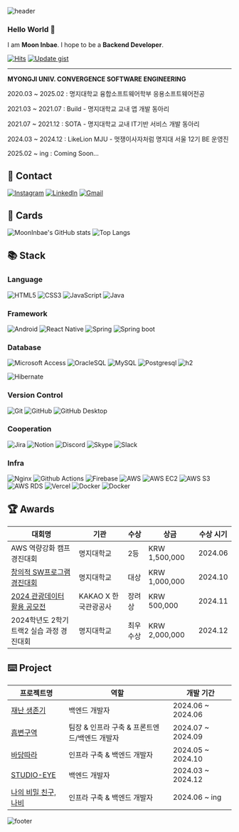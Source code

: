 ![header](https://capsule-render.vercel.app/api?type=waving&color=0:bbdefb,100:bbdefb&height=300&section=header&text=Inbae's%20Github&fontColor=1a237e&fontSize=90&animation=twinkling)

### Hello World 👋

I am **Moon Inbae**. I hope to be a **Backend Developer**.

[![Hits](https://hits.seeyoufarm.com/api/count/incr/badge.svg?url=https%3A%2F%2Fgithub.com%2FMoonInbae&count_bg=%2379C83D&title_bg=%23555555&icon=&icon_color=%23E7E7E7&title=Hello+World%21&edge_flat=false)](https://hits.seeyoufarm.com)
[![Update gist](https://github.com/MoonInbae/productive-box/actions/workflows/schedule.yml/badge.svg)](https://github.com/MoonInbae/productive-box/actions/workflows/schedule.yml)
<hr>

**MYONGJI UNIV. CONVERGENCE SOFTWARE ENGINEERING**

<p>2020.03 ~ 2025.02 : 명지대학교 융합소프트웨어학부 응용소프트웨어전공</p>
<p>2021.03 ~ 2021.07 : Build - 명지대학교 교내 앱 개발 동아리
<p>2021.07 ~ 2021.12 : SOTA - 명지대학교 교내 IT기반 서비스 개발 동아리
<p>2024.03 ~ 2024.12 : LikeLion MJU - 멋쟁이사자처럼 명지대 서울 12기 BE 운영진</p>
<p>2025.02 ~ ing : Coming Soon...</p>


## 👤 Contact

[![Instagram](https://img.shields.io/badge/Instagram-%23E4405F.svg?style=for-the-badge&logo=Instagram&logoColor=white)](https://www.instagram.com/fuuuuuuuull_moon/)
[![LinkedIn](https://img.shields.io/badge/linkedin-%230077B5.svg?style=for-the-badge&logo=linkedin&logoColor=white)](https://www.linkedin.com/in/mooninbae/)
[![Gmail](https://img.shields.io/badge/Gmail-D14836?style=for-the-badge&logo=gmail&logoColor=white)](mailto:programmerm.01@gmail.com)
<!-- ![Notion](https://img.shields.io/badge/Notion-%23000000.svg?style=for-the-badge&logo=notion&logoColor=white) -->

<!--
Here are some ideas to get you started:

- 🔭 I’m currently working on ...
- 🌱 I’m currently learning ...
- 👯 I’m looking to collaborate on ...
- 🤔 I’m looking for help with ...
- 💬 Ask me about ...
- 📫 How to reach me: ...
- 😄 Pronouns: ...
- ⚡ Fun fact: ...
-->

## 🎯 Cards

<p>
<!--   <img alt="stats" src="https://github-readme-stats.vercel.app/api?username=MoonInbae&count_private=true&show_icons=true&theme=jolly" /> -->

<!-- ![MoonInbae's GitHub stats](https://github-readme-stats.vercel.app/api?username=MoonInbae&count_private=true&show_icons=true&theme=dark\&include_all_commits=true) -->
<!-- ![MoonInbae's GitHub stats](https://github-readme-stats.vercel.app/api?username=MoonInbae&count_private=true&show_icons=true&theme=dark\&rank_icon=percentile) -->
<!-- ![MoonInbae's GitHub stats](https://github-readme-stats.vercel.app/api?username=MoonInbae&count_private=true&show_icons=true&theme=dark\&show_icons=true\&show=reviews,discussions_started,discussions_answered,prs_merged,prs_merged_percentage\&rank_icon=percentile) -->
<!-- ![MoonInbae's GitHub stats](https://github-readme-stats.vercel.app/api?username=MoonInbae&count_private=true&show_icons=true&theme=dark\&show_icons=true\&show=reviews,discussions_started,discussions_answered,prs_merged,prs_merged_percentage) -->
<!-- ![MoonInbae's GitHub stats](https://github-readme-stats.vercel.app/api?username=MoonInbae&count_private=true&show_icons=true&theme=dark) -->
<!-- ![Top Langs](https://github-readme-stats.vercel.app/api/top-langs/?username=MoonInbae&theme=dark) -->
![MoonInbae's GitHub stats](https://github-readme-stats-six-gamma.vercel.app/api?username=MoonInbae&count_private=true&show_icons=true&theme=dark)
![Top Langs](https://github-readme-stats-six-gamma.vercel.app/api/top-langs/?username=MoonInbae&layout=compact&theme=dark)
<!-- ![Top Langs](https://github-readme-stats.vercel.app/api/top-langs/?username=MoonInbae&langs_count=9&layout=compact&theme=dark) -->

<!-- <p>
    <img src="https://github-readme-stats-six-gamma.vercel.app/api?username=MoonInbae&count_private=true&show_icons=true&theme=dark" width="48%" />
    <img src="https://github-readme-stats-six-gamma.vercel.app/api/top-langs/?username=MoonInbae&theme=dark" width="30%" />
</p> -->


<!--   <a href="https://solved.ac/cco2416/">
    <img alt="solved-ac rank" src="http://mazassumnida.wtf/api/v2/generate_badge?boj=cco2416" />
  </a>
  <a href="https://velog.io/@cco2416">
    <img alt="velog post" src="https://velog-readme-stats.vercel.app/api?name=cco2416&color=dark" />
  </a> -->
</p>




<!-- [![Anurag's GitHub stats](https://github-readme-stats.vercel.app/api?username=MoonInbae)](https://github.com/anuraghazra/github-readme-stats)
![MoonInbae's GitHub stats](https://github-readme-stats.vercel.app/api?username=MoonInbae&hide=contribs,prs)
![MoonInbae's GitHub stats](https://github-readme-stats.vercel.app/api?username=MoonInbae&count_private=true)
![MoonInbae's GitHub stats](https://github-readme-stats.vercel.app/api?username=MoonInbae&show_icons=true)
![MoonInbae's GitHub stats](https://github-readme-stats.vercel.app/api?username=MoonInbae&show_icons=true&count_private=true)
![MoonInbae's GitHub stats](https://github-readme-stats.vercel.app/api?username=MoonInbae&show_icons=true&theme=radical)
![MoonInbae's GitHub stats](https://github-readme-stats.vercel.app/api?username=MoonInbae&count_private=true&show_icons=true&theme=radical)

[![Top Langs](https://github-readme-stats.vercel.app/api/top-langs/?username=MoonInbae)](https://github.com/anuraghazra/github-readme-stats)
[![Top Langs](https://github-readme-stats.vercel.app/api/top-langs/?username=MoonInbae&exclude_repo=github-readme-stats,anuraghazra.github.io)](https://github.com/anuraghazra/github-readme-stats)
[![Top Langs](https://github-readme-stats.vercel.app/api/top-langs/?username=MoonInbae&hide=javascript,html)](https://github.com/anuraghazra/github-readme-stats)
[![Top Langs](https://github-readme-stats.vercel.app/api/top-langs/?username=MoonInbae&langs_count=8)](https://github.com/anuraghazra/github-readme-stats)
[![Top Langs](https://github-readme-stats.vercel.app/api/top-langs/?username=MoonInbae&layout=compact)](https://github.com/anuraghazra/github-readme-stats) -->



## 📚 Stack

### Language

![HTML5](https://img.shields.io/badge/html5-%23E34F26.svg?style=for-the-badge&logo=html5&logoColor=white)
![CSS3](https://img.shields.io/badge/css3-%231572B6.svg?style=for-the-badge&logo=css3&logoColor=white)
![JavaScript](https://img.shields.io/badge/javascript-%23323330.svg?style=for-the-badge&logo=javascript&logoColor=%23F7DF1E)
![Java](https://img.shields.io/badge/java-%23ED8B00.svg?style=for-the-badge&logo=openjdk&logoColor=white)
<!-- ![R](https://img.shields.io/badge/r-%23276DC3.svg?style=for-the-badge&logo=r&logoColor=white) -->
<!-- Kotlin -->
<!-- ![Kotlin](https://img.shields.io/badge/kotlin-%237F52FF.svg?style=for-the-badge&logo=kotlin&logoColor=white) -->


<!-- ![JWT](https://img.shields.io/badge/JWT-black?style=for-the-badge&logo=JSON%20web%20tokens) -->

### Framework

<!-- ![Vue.js](https://img.shields.io/badge/vuejs-%2335495e.svg?style=for-the-badge&logo=vuedotjs&logoColor=%234FC08D) -->
![Android](https://img.shields.io/badge/Android-3DDC84?style=for-the-badge&logo=android&logoColor=white)
![React Native](https://img.shields.io/badge/react_native-%2320232a.svg?style=for-the-badge&logo=react&logoColor=%2361DAFB)
![Spring](https://img.shields.io/badge/spring-%236DB33F.svg?style=for-the-badge&logo=spring&logoColor=white)
![Spring boot](https://img.shields.io/badge/Spring_boot-6DB33F?style=for-the-badge&logo=Springboot&logoColor=white)
<!-- React -->
<!-- ![React](https://img.shields.io/badge/react-%2320232a.svg?style=for-the-badge&logo=react&logoColor=%2361DAFB) -->
<!-- swift -->
<!-- ![Swift](https://img.shields.io/badge/swift-F54A2A?style=for-the-badge&logo=swift&logoColor=white) -->

### Database

![Microsoft Access](https://img.shields.io/badge/Microsoft%20Access-A4373A?&style=for-the-badge&logo=microsoft-access&logoColor=red)
![OracleSQL](https://img.shields.io/badge/Oracle_SQL-F80000?style=for-the-badge&logo=oracle&logoColor=white)
![MySQL](https://img.shields.io/badge/mysql-4479A1.svg?style=for-the-badge&logo=mysql&logoColor=white)
![Postgresql](https://img.shields.io/badge/postgresql-%23316192.svg?style=for-the-badge&logo=postgresql&logoColor=white)
![h2](https://img.shields.io/badge/h2-0078d7?style=for-the-badge&logo=h2-database&logoColor=white)
<!-- ORM -->
![Hibernate](https://img.shields.io/badge/Hibernate-59666C?style=for-the-badge&logo=Hibernate&logoColor=white)

### Version Control

![Git](https://img.shields.io/badge/git-%23F05033.svg?style=for-the-badge&logo=git&logoColor=white)
![GitHub](https://img.shields.io/badge/github-%23121011.svg?style=for-the-badge&logo=github&logoColor=white)
![GitHub Desktop](https://img.shields.io/badge/github_desktop-%23121011.svg?style=for-the-badge&logo=github&logoColor=white)

### Cooperation

![Jira](https://img.shields.io/badge/jira-%230A0FFF.svg?style=for-the-badge&logo=jira&logoColor=white)
![Notion](https://img.shields.io/badge/Notion-%23000000.svg?style=for-the-badge&logo=notion&logoColor=white)
![Discord](https://img.shields.io/badge/Discord-%235865F2.svg?style=for-the-badge&logo=discord&logoColor=white)
![Skype](https://img.shields.io/badge/Skype-%2300AFF0.svg?style=for-the-badge&logo=Skype&logoColor=white)
![Slack](https://img.shields.io/badge/Slack-4A154B?style=for-the-badge&logo=slack&logoColor=white)

### Infra

![Nginx](https://img.shields.io/badge/Nginx-009639?style=for-the-badge&logo=nginx&logoColor=#6DB33F)
![Github Actions](https://img.shields.io/badge/Github_actions-2088FF?style=for-the-badge&logo=github-actions&logoColor=white)
![Firebase](https://img.shields.io/badge/firebase-a08021?style=for-the-badge&logo=firebase&logoColor=ffcd34)
![AWS](https://img.shields.io/badge/AWS-%23FF9900.svg?style=for-the-badge&logo=amazon-aws&logoColor=white)
![AWS EC2](https://img.shields.io/badge/AWS%20EC2-FF9900?style=for-the-badge&logo=amazon-ec2&logoColor=white)
![AWS S3](https://img.shields.io/badge/AWS%20S3-569A31?style=for-the-badge&logo=amazon-s3&logoColor=white)
![AWS RDS](https://img.shields.io/badge/AWS%20RDS-527FFF?style=for-the-badge&logo=amazon-rds&logoColor=white)
![Vercel](https://img.shields.io/badge/vercel-000000?style=for-the-badge&logo=vercel&logoColor=white)
![Docker](https://img.shields.io/badge/docker-2496ED?style=for-the-badge&logo=docker&logoColor=white)
![Docker](https://img.shields.io/badge/redis-D82C20?style=for-the-badge&logo=redis&logoColor=white)

<!--
### Language

![HTML5](https://img.shields.io/badge/html5-%23E34F26.svg?style=flat-square&logo=html5&logoColor=white)
![CSS3](https://img.shields.io/badge/css3-%231572B6.svg?style=flat-square&logo=css3&logoColor=white)
![JavaScript](https://img.shields.io/badge/javascript-%23323330.svg?style=flat-square&logo=javascript&logoColor=%23F7DF1E)
![Java](https://img.shields.io/badge/java-%23ED8B00.svg?style=flat-square&logo=openjdk&logoColor=white)
<!-- ![R](https://img.shields.io/badge/r-%23276DC3.svg?style=for-the-badge&logo=r&logoColor=white) -->
<!-- Kotlin -->
<!-- ![Kotlin](https://img.shields.io/badge/kotlin-%237F52FF.svg?style=for-the-badge&logo=kotlin&logoColor=white) -->


<!-- ![JWT](https://img.shields.io/badge/JWT-black?style=for-the-badge&logo=JSON%20web%20tokens) -->
<!--
### Framework

<!-- ![Vue.js](https://img.shields.io/badge/vuejs-%2335495e.svg?style=for-the-badge&logo=vuedotjs&logoColor=%234FC08D) -->
<!--
![Android](https://img.shields.io/badge/Android-3DDC84?style=flat-square&logo=android&logoColor=white)
![React Native](https://img.shields.io/badge/react_native-%2320232a.svg?style=flat-square&logo=react&logoColor=%2361DAFB)
![Spring](https://img.shields.io/badge/spring-%236DB33F.svg?style=flat-square&logo=spring&logoColor=white)
![Spring boot](https://img.shields.io/badge/Spring_boot-6DB33F?style=flat-square&logo=Springboot&logoColor=white)
<!-- React -->
<!-- ![React](https://img.shields.io/badge/react-%2320232a.svg?style=for-the-badge&logo=react&logoColor=%2361DAFB) -->
<!-- swift -->
<!-- ![Swift](https://img.shields.io/badge/swift-F54A2A?style=for-the-badge&logo=swift&logoColor=white) -->

<!--
### Database

![Microsoft Access](https://img.shields.io/badge/Microsoft%20Access-A4373A?&style=flat-square&logo=microsoft-access&logoColor=red)
![OracleSQL](https://img.shields.io/badge/Oracle_SQL-F80000?style=flat-square&logo=oracle&logoColor=white)
![MySQL](https://img.shields.io/badge/mysql-4479A1.svg?style=flat-square&logo=mysql&logoColor=white)
![Postgresql](https://img.shields.io/badge/postgresql-%23316192.svg?style=flat-square&logo=postgresql&logoColor=white)
![h2](https://img.shields.io/badge/h2-0078d7?style=flat-square&logo=h2-database&logoColor=white)
<!-- ORM -->

<!--
![Hibernate](https://img.shields.io/badge/Hibernate-59666C?style=flat-square&logo=Hibernate&logoColor=white)
<!--
### Version Control

![Git](https://img.shields.io/badge/git-%23F05033.svg?style=flat-square&logo=git&logoColor=white)
![GitHub](https://img.shields.io/badge/github-%23121011.svg?style=flat-square&logo=github&logoColor=white)
![GitHub Desktop](https://img.shields.io/badge/github_desktop-%23121011.svg?style=flat-square&logo=github&logoColor=white)
-->
<!--
### Cooperation

![Jira](https://img.shields.io/badge/jira-%230A0FFF.svg?style=flat-square&logo=jira&logoColor=white)
![Notion](https://img.shields.io/badge/Notion-%23000000.svg?style=flat-square&logo=notion&logoColor=white)
![Discord](https://img.shields.io/badge/Discord-%235865F2.svg?style=flat-square&logo=discord&logoColor=white)
![Skype](https://img.shields.io/badge/Skype-%2300AFF0.svg?style=flat-square&logo=Skype&logoColor=white)
![Slack](https://img.shields.io/badge/Slack-4A154B?style=flat-square&logo=slack&logoColor=white)
-->
<!--
### Infra

![Nginx](https://img.shields.io/badge/Nginx-009639?style=flat-square&logo=nginx&logoColor=#6DB33F)
![Github Actions](https://img.shields.io/badge/Github_actions-2088FF?style=flat-square&logo=github-actions&logoColor=white)
![Firebase](https://img.shields.io/badge/firebase-a08021?style=flat-square&logo=firebase&logoColor=ffcd34)
![AWS](https://img.shields.io/badge/AWS-%23FF9900.svg?style=flat-square&logo=amazon-aws&logoColor=white)
![AWS EC2](https://img.shields.io/badge/AWS%20EC2-FF9900?style=flat-square&logo=amazon-ec2&logoColor=white)
![AWS S3](https://img.shields.io/badge/AWS%20S3-569A31?style=flat-square&logo=amazon-s3&logoColor=white)
![AWS RDS](https://img.shields.io/badge/AWS%20RDS-527FFF?style=flat-square&logo=amazon-rds&logoColor=white)
![Vercel](https://img.shields.io/badge/vercel-000000?style=flat-square&logo=vercel&logoColor=white)
![Docker](https://img.shields.io/badge/docker-2496ED?style=flat-square&logo=docker&logoColor=white) 
-->

<!-- back4app -->

## 🏆 Awards

| 대회명 | 기관 | 수상 | 상금 | 수상 시기 |
| --- | --- | --- | --- | --- |
| AWS 역량강화 캠프 경진대회 | 명지대학교 | 2등 | KRW 1,500,000 | 2024.06 |
| [창의적 SW프로그램 경진대회](https://aict.mju.ac.kr/aict/9557/subview.do?enc=Zm5jdDF8QEB8JTJGYmJzJTJGYWljdCUyRjEzOTQlMkYyMTQ4NjIlMkZhcnRjbFZpZXcuZG8lM0ZwYWdlJTNEMSUyNnNyY2hDb2x1bW4lM0QlMjZzcmNoV3JkJTNEJTI2YmJzQ2xTZXElM0QlMjZiYnNPcGVuV3JkU2VxJTNEJTI2cmdzQmduZGVTdHIlM0QlMjZyZ3NFbmRkZVN0ciUzRCUyNmlzVmlld01pbmUlM0RmYWxzZSUyNmlzVmlldyUzRHRydWUlMjZwYXNzd29yZCUzRCUyNg%3D%3D) | 명지대학교 | 대상 | KRW 1,000,000 | 2024.10 |
| [2024 관광데이터 활용 공모전](https://www.2024tourapi.com/) | KAKAO X 한국관광공사 | 장려상 | KRW 500,000 | 2024.11 |
| 2024학년도 2학기 트랙2 실습 과정 경진대회 | 명지대학교 | 최우수상 | KRW 2,000,000 | 2024.12 |


## ⌨️ Project

| 프로젝트명 | 역할 | 개발 기간 |
| --- | --- | --- |
| [재난 생존기](https://github.com/Have-a-good-life) | 백엔드 개발자 | 2024.06 ~ 2024.06 |
| [흡변구역](https://github.com/OhMyStomach) | 팀장 & 인프라 구축 & 프론트엔드/백엔드 개발자 | 2024.07 ~ 2024.09 |
| [바당따라](https://github.com/AlongTheBlue) | 인프라 구축 & 백엔드 개발자 | 2024.05 ~ 2024.10 |
| [STUDIO-EYE](https://github.com/STUDIO-EYE) | 백엔드 개발자 | 2024.03 ~ 2024.12 |
| [나의 비밀 친구, 나비](https://github.com/MSF-Nabi) | 인프라 구축 & 백엔드 개발자 | 2024.06 ~ ing |

![footer](https://capsule-render.vercel.app/api?type=waving&color=0:bbdefb,100:bbdefb&height=100&section=footer)
